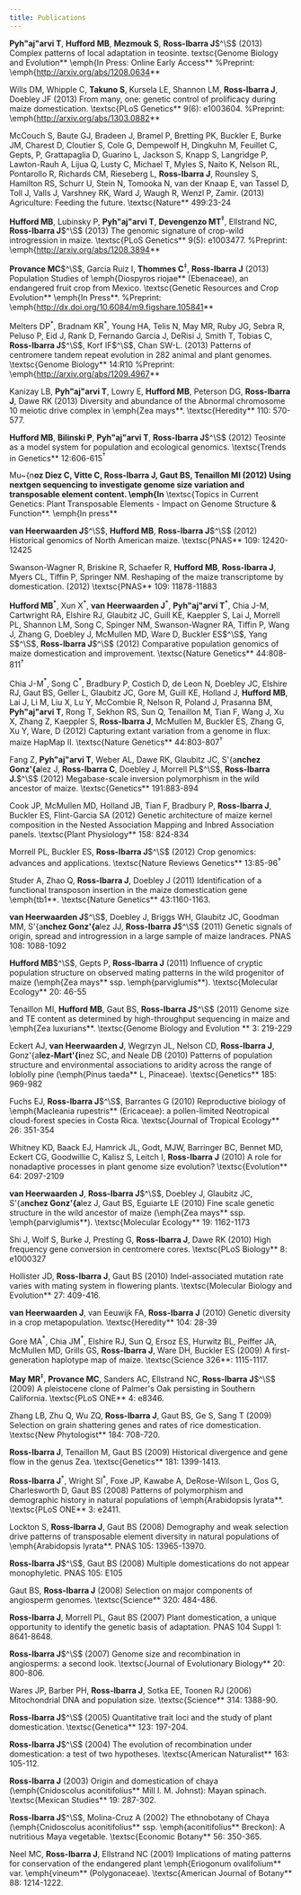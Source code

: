 ```yaml
---
title: Publications
---
```


**Pyh\"aj\"arvi T**, **Hufford MB**, **Mezmouk S**, **Ross-Ibarra J**$^\S$ (2013) Complex patterns of local adaptation in teosinte. textsc{Genome Biology and Evolution** \emph{In Press: Online Early Access** 
%Preprint: \emph{http://arxiv.org/abs/1208.0634**

Wills DM, Whipple C, **Takuno S**, Kursela LE, Shannon LM, **Ross-Ibarra J**, Doebley JF (2013) From many, one: genetic control of prolificacy during maize domestication. \textsc{PLoS Genetics** 9(6): e1003604. %Preprint: \emph{http://arxiv.org/abs/1303.0882**

McCouch S, Baute GJ, Bradeen J, Bramel P, Bretting PK, Buckler E, Burke JM, Charest D, Cloutier S, Cole G, Dempewolf H, Dingkuhn M, Feuillet C, Gepts, P, Grattapaglia D, Guarino L, Jackson S, Knapp S, Langridge P, Lawton-Rauh A, Lijua Q, Lusty C, Michael T, Myles S, Naito K, Nelson RL, Pontarollo R, Richards CM, Rieseberg L, **Ross-Ibarra J**, Rounsley S, Hamilton RS, Schurr U, Stein N, Tomooka N, van der Knaap E, van Tassel D, Toll J, Valls J, Varshney RK, Ward J, Waugh R, Wenzl P, Zamir. (2013) Agriculture: Feeding the future. \textsc{Nature** 499:23-24

**Hufford MB**, Lubinsky P, **Pyh\"aj\"arvi T**, **Devengenzo MT**$^\ddagger$, Ellstrand NC, **Ross-Ibarra J**$^\S$ (2013) The genomic signature of crop-wild introgression in maize. \textsc{PLoS Genetics** 9(5): e1003477. %Preprint: \emph{http://arxiv.org/abs/1208.3894**

**Provance MC**$^\S$, Garcia Ruiz I, **Thommes C**$^\ddagger$, **Ross-Ibarra J** (2013) Population Studies of \emph{Diospyros riojae** (Ebenaceae), an endangered fruit crop from Mexico. \textsc{Genetic Resources and Crop Evolution** \emph{In Press**.
%Preprint: \emph{http://dx.doi.org/10.6084/m9.figshare.105841**

Melters DP$^*$, Bradnam KR$^*$, Young HA, Telis N, May MR, Ruby JG, Sebra R, Peluso P, Eid J, Rank D, Fernando Garcia J, DeRisi J, Smith T, Tobias C, **Ross-Ibarra J**$^\S$, Korf IF$^\S$, Chan SW-L. (2013) Patterns of centromere tandem repeat evolution in 282 animal and plant genomes. \textsc{Genome Biology** 14:R10 
%Preprint: \emph{http://arxiv.org/abs/1209.4967**

Kanizay LB, **Pyh\"aj\"arvi T**, Lowry E, **Hufford MB**, Peterson DG, **Ross-Ibarra J**, Dawe RK (2013) Diversity and abundance of the Abnormal chromosome 10 meiotic drive complex in \emph{Zea mays**. \textsc{Heredity** 110: 570-577.

**Hufford MB**, **Bilinski P**, **Pyh\"aj\"arvi T**, **Ross-Ibarra J**$^\S$ (2012) Teosinte as a model system for population and ecological genomics. \textsc{Trends in Genetics** 12:606-615$^\dagger$

Mu\~{n**oz Diez C, Vitte C, **Ross-Ibarra J**, Gaut BS, Tenaillon MI (2012) Using nextgen sequencing to investigate genome size variation and transposable element content.  \emph{In** \textsc{Topics in Current Genetics: Plant Transposable Elements - Impact on Genome Structure \& Function**. \emph{In press**

**van Heerwaarden J**$^\S$, **Hufford MB**, **Ross-Ibarra J**$^\S$ (2012) Historical genomics of North American maize. \textsc{PNAS** 109: 12420-12425

Swanson-Wagner R, Briskine R, Schaefer R, **Hufford MB**, **Ross-Ibarra J**, Myers CL, Tiffin P, Springer NM.  Reshaping of the maize transcriptome by domestication. (2012) \textsc{PNAS**  109: 11878-11883

 **Hufford MB**$^*$, Xun X$^*$, **van Heerwaarden J**$^*$, **Pyh\"aj\"arvi T**$^*$, Chia J-M, Cartwright RA, Elshire RJ, Glaubitz JC, Guill KE, Kaeppler S, Lai J, Morrell PL, Shannon LM, Song C, Spinger NM, Swanson-Wagner RA, Tiffin P, Wang J, Zhang G, Doebley J, McMullen MD, Ware D, Buckler ES$^\S$, Yang S$^\S$, **Ross-Ibarra J**$^\S$ (2012) Comparative population genomics of maize domestication and improvement. \textsc{Nature Genetics** 44:808-811$^\dagger$

  Chia J-M$^*$, Song C$^*$, Bradbury P, Costich D, de Leon N, Doebley JC, Elshire RJ, Gaut BS, Geller L, Glaubitz JC, Gore M, Guill KE, Holland J,  **Hufford MB**, Lai J, Li M, Liu X, Lu Y, McCombie R, Nelson R, Poland J, Prasanna BM,  **Pyh\"aj\"arvi T**, Rong T, Sekhon RS,  Sun Q, Tenaillon M, Tian F, Wang J, Xu X, Zhang Z, Kaeppler S, **Ross-Ibarra J**, McMullen M, Buckler ES, Zhang G, Xu Y, Ware, D (2012) Capturing extant variation from a genome in flux: maize HapMap II. \textsc{Nature Genetics** 44:803-807$^\dagger$

 Fang Z, **Pyh\"aj\"arvi T**, Weber AL, Dawe RK, Glaubitz JC, S\'{a**nchez Gonz\'{a**lez J, **Ross-Ibarra C**, Doebley J, Morrell PL$^\S$, **Ross-Ibarra J.**$^\S$  (2012) Megabase-scale inversion polymorphism in the wild ancestor of maize. \textsc{Genetics** 191:883-894 

 Cook JP, McMullen MD, Holland JB, Tian F, Bradbury P, **Ross-Ibarra J**, Buckler ES, Flint-Garcia SA (2012) Genetic architecture of maize kernel composition in the Nested Association Mapping and Inbred Association panels.  \textsc{Plant Physiology** 158: 824-834

 Morrell PL, Buckler ES, **Ross-Ibarra J**$^\S$ (2012) Crop genomics: advances and applications.  \textsc{Nature Reviews Genetics** 13:85-96$^\dagger$

 Studer A, Zhao Q, **Ross-Ibarra J**, Doebley J (2011) Identification of a functional transposon insertion in the maize domestication gene \emph{tb1**.  \textsc{Nature Genetics** 43:1160-1163.

 **van Heerwaarden J**$^\S$, Doebley J, Briggs WH, Glaubitz JC, Goodman MM, S\'{a**nchez Gonz\'{a**lez JJ, **Ross-Ibarra J**$^\S$ (2011) Genetic signals of origin, spread and introgression in a large sample of maize landraces. PNAS 108: 1088-1092

 **Hufford MB**$^\S$, Gepts P, **Ross-Ibarra J** (2011) Influence of cryptic population structure on observed mating patterns in the wild progenitor of maize (\emph{Zea mays** ssp. \emph{parviglumis**).  \textsc{Molecular Ecology** 20: 46-55

 Tenaillon MI, **Hufford MB**, Gaut BS, **Ross-Ibarra J**$^\S$ (2011)  Genome size and TE content as determined by high-throughput sequencing in maize and \emph{Zea luxurians**.  \textsc{Genome Biology and Evolution ** 3: 219-229

 Eckert AJ, **van Heerwaarden J**, Wegrzyn JL, Nelson CD, **Ross-Ibarra J**, Gonz\'{a**lez-Mart\'{i**nez SC, and Neale DB (2010) Patterns of population structure and environmental associations to aridity across the range of loblolly pine (\emph{Pinus taeda** L, Pinaceae).  \textsc{Genetics** 185: 969-982

 Fuchs EJ, **Ross-Ibarra J**$^\S$, Barrantes G (2010) Reproductive biology of \emph{Macleania rupestris** (Ericaceae): a pollen-limited Neotropical cloud-forest species in Costa Rica.  \textsc{Journal of Tropical Ecology** 26: 351-354

 Whitney KD, Baack EJ, Hamrick JL, Godt, MJW, Barringer BC, Bennet MD, Eckert CG, Goodwillie C, Kalisz S, Leitch I, **Ross-Ibarra J** (2010) A role for nonadaptive processes in plant genome size evolution?  \textsc{Evolution** 64: 2097-2109

 **van Heerwaarden J**, **Ross-Ibarra J**$^\S$, Doebley J, Glaubitz JC, S\'{a**nchez Gonz\'{a**lez J, Gaut BS, Eguiarte LE (2010) Fine scale genetic structure in the wild ancestor of maize (\emph{Zea mays** ssp. \emph{parviglumis**).  \textsc{Molecular Ecology** 19: 1162-1173

 Shi J, Wolf S, Burke J, Presting G, **Ross-Ibarra J**, Dawe RK (2010) High frequency gene conversion in centromere cores.  \textsc{PLoS Biology** 8: e1000327

 Hollister JD, **Ross-Ibarra J**, Gaut BS (2010) Indel-associated mutation rate varies with mating system in flowering plants.  \textsc{Molecular Biology and Evolution** 27: 409-416.

 **van Heerwaarden J**, van Eeuwijk FA, **Ross-Ibarra J** (2010) Genetic diversity in a crop metapopulation.  \textsc{Heredity** 104: 28-39

 Gore MA$^*$, Chia JM$^*$, Elshire RJ, Sun Q, Ersoz ES, Hurwitz BL, Peiffer JA, McMullen MD, Grills GS, **Ross-Ibarra J**, Ware DH, Buckler ES (2009) A first-generation haplotype map of maize.  \textsc{Science 326**: 1115-1117.

 **May MR**$^\ddagger$, **Provance MC**, Sanders AC, Ellstrand NC, **Ross-Ibarra J**$^\S$ (2009) A pleistocene clone of Palmer's Oak persisting in Southern California.  \textsc{PLoS ONE** 4: e8346.

 Zhang LB, Zhu Q, Wu ZQ, **Ross-Ibarra J**, Gaut BS, Ge S, Sang T (2009) Selection on grain shattering genes and rates of rice domestication.  \textsc{New Phytologist** 184: 708-720.

 **Ross-Ibarra J**, Tenaillon M, Gaut BS (2009) Historical divergence and gene flow in the genus Zea.  \textsc{Genetics** 181: 1399-1413.

 **Ross-Ibarra J**$^*$, Wright SI$^*$, Foxe JP, Kawabe A, DeRose-Wilson L, Gos G, Charlesworth D, Gaut BS (2008) Patterns of polymorphism and demographic history in natural populations of \emph{Arabidopsis lyrata**.  \textsc{PLoS ONE** 3: e2411.

 Lockton S, **Ross-Ibarra J**, Gaut BS (2008) Demography and weak selection drive patterns of transposable element diversity in natural populations of \emph{Arabidopsis lyrata**. PNAS 105: 13965-13970.

 **Ross-Ibarra J**$^\S$, Gaut BS (2008) Multiple domestications do not appear monophyletic. PNAS 105: E105

 Gaut BS, **Ross-Ibarra J** (2008) Selection on major components of angiosperm genomes.  \textsc{Science** 320: 484-486.

 **Ross-Ibarra J**, Morrell PL, Gaut BS (2007) Plant domestication, a unique opportunity to identify the genetic basis of adaptation. PNAS 104 Suppl 1: 8641-8648. 

 **Ross-Ibarra J**$^\S$ (2007) Genome size and recombination in angiosperms: a second look.  \textsc{Journal of Evolutionary Biology** 20: 800-806.

 Wares JP, Barber PH, **Ross-Ibarra J**, Sotka EE, Toonen RJ (2006) Mitochondrial DNA and population size.  \textsc{Science** 314: 1388-90.

 **Ross-Ibarra J**$^\S$ (2005) Quantitative trait loci and the study of plant domestication.  \textsc{Genetica** 123: 197-204. 

 **Ross-Ibarra J**$^\S$ (2004) The evolution of recombination under domestication: a test of two hypotheses.  \textsc{American Naturalist** 163: 105-112.

 **Ross-Ibarra J** (2003) Origin and domestication of chaya (\emph{Cnidoscolus aconitifolius** Mill I. M. Johnst): Mayan spinach.  \textsc{Mexican Studies** 19: 287-302.

 **Ross-Ibarra J**$^\S$, Molina-Cruz A (2002) The ethnobotany of Chaya (\emph{Cnidoscolus aconitifolius** ssp. \emph{aconitifolius** Breckon): A nutritious Maya vegetable.  \textsc{Economic Botany** 56: 350-365.

  Neel MC, **Ross-Ibarra J**, Ellstrand NC (2001) Implications of mating patterns for conservation of the endangered plant \emph{Eriogonum ovalifolium** var. \emph{vineum** (Polygonaceae).  \textsc{American Journal of Botany** 88: 1214-1222.

